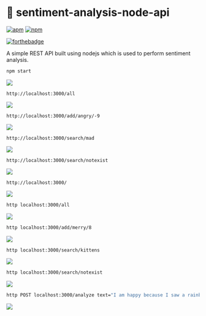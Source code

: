 # 🌈 sentiment-analysis-node-api

[![apm](https://img.shields.io/apm/l/vim-mode.svg)](https://github.com/Kan1shka9/sentiment-analysis-node-api/blob/master/LICENSE)     [![npm](https://img.shields.io/npm/v/npm.svg)](https://www.npmjs.com/)

[![forthebadge](https://forthebadge.com/images/badges/made-with-javascript.svg)](https://nodejs.org/en/)

A simple REST API built using nodejs which is used to perform sentiment analysis.

```sh
npm start
```

<img src="images/1.png"/>

```
http://localhost:3000/all
```

<img src="images/7.png"/>

```
http://localhost:3000/add/angry/-9
```

<img src="images/8.png"/>

```
http://localhost:3000/search/mad
```

<img src="images/9.png"/>

```
http://localhost:3000/search/notexist
```

<img src="images/10.png"/>

```
http://localhost:3000/
```

<img src="images/11.png"/>

```sh
http localhost:3000/all
```

<img src="images/2.png"/>

```sh
http localhost:3000/add/merry/8
```

<img src="images/3.png"/>

```sh
http localhost:3000/search/kittens
```

<img src="images/4.png"/>

```sh
http localhost:3000/search/notexist
```

<img src="images/5.png"/>

```sh
http POST localhost:3000/analyze text="I am happy because I saw a rainbow and some kittens"
```

<img src="images/6.png"/>
